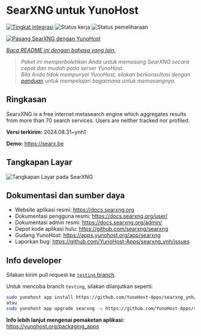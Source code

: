 <!--
N.B.: README ini dibuat secara otomatis oleh <https://github.com/YunoHost/apps/tree/master/tools/readme_generator>
Ini TIDAK boleh diedit dengan tangan.
-->

# SearXNG untuk YunoHost

[![Tingkat integrasi](https://dash.yunohost.org/integration/searxng.svg)](https://ci-apps.yunohost.org/ci/apps/searxng/) ![Status kerja](https://ci-apps.yunohost.org/ci/badges/searxng.status.svg) ![Status pemeliharaan](https://ci-apps.yunohost.org/ci/badges/searxng.maintain.svg)

[![Pasang SearXNG dengan YunoHost](https://install-app.yunohost.org/install-with-yunohost.svg)](https://install-app.yunohost.org/?app=searxng)

*[Baca README ini dengan bahasa yang lain.](./ALL_README.md)*

> *Paket ini memperbolehkan Anda untuk memasang SearXNG secara cepat dan mudah pada server YunoHost.*  
> *Bila Anda tidak mempunyai YunoHost, silakan berkonsultasi dengan [panduan](https://yunohost.org/install) untuk mempelajari bagaimana untuk memasangnya.*

## Ringkasan

SearxXNG is a free internet metasearch engine which aggregates results from more than 70 search services. Users are neither tracked nor profiled.


**Versi terkirim:** 2024.08.31~ynh1

**Demo:** <https://searx.be>

## Tangkapan Layar

![Tangkapan Layar pada SearXNG](./doc/screenshots/screenshot_1.png)

## Dokumentasi dan sumber daya

- Website aplikasi resmi: <https://docs.searxng.org>
- Dokumentasi pengguna resmi: <https://docs.searxng.org/user/>
- Dokumentasi admin resmi: <https://docs.searxng.org/admin/>
- Depot kode aplikasi hulu: <https://github.com/searxng/searxng>
- Gudang YunoHost: <https://apps.yunohost.org/app/searxng>
- Laporkan bug: <https://github.com/YunoHost-Apps/searxng_ynh/issues>

## Info developer

Silakan kirim pull request ke [`testing` branch](https://github.com/YunoHost-Apps/searxng_ynh/tree/testing).

Untuk mencoba branch `testing`, silakan dilanjutkan seperti:

```bash
sudo yunohost app install https://github.com/YunoHost-Apps/searxng_ynh/tree/testing --debug
atau
sudo yunohost app upgrade searxng -u https://github.com/YunoHost-Apps/searxng_ynh/tree/testing --debug
```

**Info lebih lanjut mengenai pemaketan aplikasi:** <https://yunohost.org/packaging_apps>
